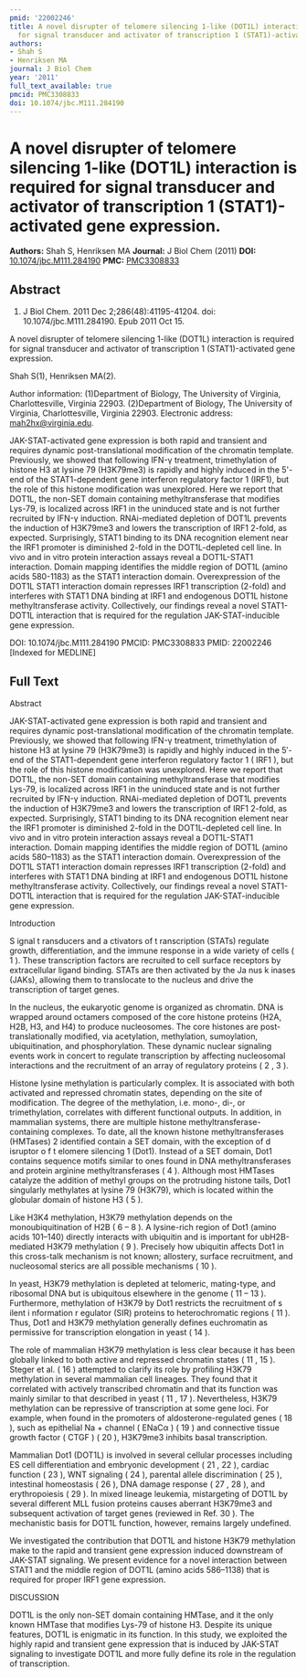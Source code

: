 ```yaml
---
pmid: '22002246'
title: A novel disrupter of telomere silencing 1-like (DOT1L) interaction is required
  for signal transducer and activator of transcription 1 (STAT1)-activated gene expression.
authors:
- Shah S
- Henriksen MA
journal: J Biol Chem
year: '2011'
full_text_available: true
pmcid: PMC3308833
doi: 10.1074/jbc.M111.284190
---
```


# A novel disrupter of telomere silencing 1-like (DOT1L) interaction is required for signal transducer and activator of transcription 1 (STAT1)-activated gene expression.
**Authors:** Shah S, Henriksen MA
**Journal:** J Biol Chem (2011)
**DOI:** [10.1074/jbc.M111.284190](https://doi.org/10.1074/jbc.M111.284190)
**PMC:** [PMC3308833](https://www.ncbi.nlm.nih.gov/pmc/articles/PMC3308833/)

## Abstract

1. J Biol Chem. 2011 Dec 2;286(48):41195-41204. doi: 10.1074/jbc.M111.284190.
Epub  2011 Oct 15.

A novel disrupter of telomere silencing 1-like (DOT1L) interaction is required 
for signal transducer and activator of transcription 1 (STAT1)-activated gene 
expression.

Shah S(1), Henriksen MA(2).

Author information:
(1)Department of Biology, The University of Virginia, Charlottesville, Virginia 
22903.
(2)Department of Biology, The University of Virginia, Charlottesville, Virginia 
22903. Electronic address: mah2hx@virginia.edu.

JAK-STAT-activated gene expression is both rapid and transient and requires 
dynamic post-translational modification of the chromatin template. Previously, 
we showed that following IFN-γ treatment, trimethylation of histone H3 at lysine 
79 (H3K79me3) is rapidly and highly induced in the 5'-end of the STAT1-dependent 
gene interferon regulatory factor 1 (IRF1), but the role of this histone 
modification was unexplored. Here we report that DOT1L, the non-SET domain 
containing methyltransferase that modifies Lys-79, is localized across IRF1 in 
the uninduced state and is not further recruited by IFN-γ induction. 
RNAi-mediated depletion of DOT1L prevents the induction of H3K79me3 and lowers 
the transcription of IRF1 2-fold, as expected. Surprisingly, STAT1 binding to 
its DNA recognition element near the IRF1 promoter is diminished 2-fold in the 
DOT1L-depleted cell line. In vivo and in vitro protein interaction assays reveal 
a DOT1L-STAT1 interaction. Domain mapping identifies the middle region of DOT1L 
(amino acids 580-1183) as the STAT1 interaction domain. Overexpression of the 
DOT1L STAT1 interaction domain represses IRF1 transcription (2-fold) and 
interferes with STAT1 DNA binding at IRF1 and endogenous DOT1L histone 
methyltransferase activity. Collectively, our findings reveal a novel 
STAT1-DOT1L interaction that is required for the regulation JAK-STAT-inducible 
gene expression.

DOI: 10.1074/jbc.M111.284190
PMCID: PMC3308833
PMID: 22002246 [Indexed for MEDLINE]

## Full Text

Abstract

JAK-STAT-activated gene expression is both rapid and transient and requires dynamic post-translational modification of the chromatin template. Previously, we showed that following IFN-γ treatment, trimethylation of histone H3 at lysine 79 (H3K79me3) is rapidly and highly induced in the 5′-end of the STAT1-dependent gene interferon regulatory factor 1 ( IRF1 ), but the role of this histone modification was unexplored. Here we report that DOT1L, the non-SET domain containing methyltransferase that modifies Lys-79, is localized across IRF1 in the uninduced state and is not further recruited by IFN-γ induction. RNAi-mediated depletion of DOT1L prevents the induction of H3K79me3 and lowers the transcription of IRF1 2-fold, as expected. Surprisingly, STAT1 binding to its DNA recognition element near the IRF1 promoter is diminished 2-fold in the DOT1L-depleted cell line. In vivo and in vitro protein interaction assays reveal a DOT1L-STAT1 interaction. Domain mapping identifies the middle region of DOT1L (amino acids 580–1183) as the STAT1 interaction domain. Overexpression of the DOT1L STAT1 interaction domain represses IRF1 transcription (2-fold) and interferes with STAT1 DNA binding at IRF1 and endogenous DOT1L histone methyltransferase activity. Collectively, our findings reveal a novel STAT1-DOT1L interaction that is required for the regulation JAK-STAT-inducible gene expression.

Introduction

S ignal t ransducers and a ctivators of t ranscription (STATs) regulate growth, differentiation, and the immune response in a wide variety of cells ( 1 ). These transcription factors are recruited to cell surface receptors by extracellular ligand binding. STATs are then activated by the Ja nus k inases (JAKs), allowing them to translocate to the nucleus and drive the transcription of target genes.

In the nucleus, the eukaryotic genome is organized as chromatin. DNA is wrapped around octamers composed of the core histone proteins (H2A, H2B, H3, and H4) to produce nucleosomes. The core histones are post-translationally modified, via acetylation, methylation, sumoylation, ubiquitination, and phosphorylation. These dynamic nuclear signaling events work in concert to regulate transcription by affecting nucleosomal interactions and the recruitment of an array of regulatory proteins ( 2 , 3 ).

Histone lysine methylation is particularly complex. It is associated with both activated and repressed chromatin states, depending on the site of modification. The degree of the methylation, i.e. mono-, di-, or trimethylation, correlates with different functional outputs. In addition, in mammalian systems, there are multiple histone methyltransferase-containing complexes. To date, all the known histone methyltransferases (HMTases) 2 identified contain a SET domain, with the exception of d isruptor o f t elomere silencing 1 (Dot1). Instead of a SET domain, Dot1 contains sequence motifs similar to ones found in DNA methyltransferases and protein arginine methyltransferases ( 4 ). Although most HMTases catalyze the addition of methyl groups on the protruding histone tails, Dot1 singularly methylates at lysine 79 (H3K79), which is located within the globular domain of histone H3 ( 5 ).

Like H3K4 methylation, H3K79 methylation depends on the monoubiquitination of H2B ( 6 – 8 ). A lysine-rich region of Dot1 (amino acids 101–140) directly interacts with ubiquitin and is important for ubH2B-mediated H3K79 methylation ( 9 ). Precisely how ubiquitin affects Dot1 in this cross-talk mechanism is not known; allostery, surface recruitment, and nucleosomal sterics are all possible mechanisms ( 10 ).

In yeast, H3K79 methylation is depleted at telomeric, mating-type, and ribosomal DNA but is ubiquitous elsewhere in the genome ( 11 – 13 ). Furthermore, methylation of H3K79 by Dot1 restricts the recruitment of s ilent i nformation r egulator (SIR) proteins to heterochromatic regions ( 11 ). Thus, Dot1 and H3K79 methylation generally defines euchromatin as permissive for transcription elongation in yeast ( 14 ).

The role of mammalian H3K79 methylation is less clear because it has been globally linked to both active and repressed chromatin states ( 11 , 15 ). Steger et al. ( 16 ) attempted to clarify its role by profiling H3K79 methylation in several mammalian cell lineages. They found that it correlated with actively transcribed chromatin and that its function was mainly similar to that described in yeast ( 11 , 17 ). Nevertheless, H3K79 methylation can be repressive of transcription at some gene loci. For example, when found in the promoters of aldosterone-regulated genes ( 18 ), such as epithelial Na + channel ( ENaCα ) ( 19 ) and connective tissue growth factor ( CTGF ) ( 20 ), H3K79me3 inhibits basal transcription.

Mammalian Dot1 (DOT1L) is involved in several cellular processes including ES cell differentiation and embryonic development ( 21 , 22 ), cardiac function ( 23 ), WNT signaling ( 24 ), parental allele discrimination ( 25 ), intestinal homeostasis ( 26 ), DNA damage response ( 27 , 28 ), and erythropoiesis ( 29 ). In mixed lineage leukemia, mistargeting of DOT1L by several different MLL fusion proteins causes aberrant H3K79me3 and subsequent activation of target genes (reviewed in Ref. 30 ). The mechanistic basis for DOT1L function, however, remains largely undefined.

We investigated the contribution that DOT1L and histone H3K79 methylation make to the rapid and transient gene expression induced downstream of JAK-STAT signaling. We present evidence for a novel interaction between STAT1 and the middle region of DOT1L (amino acids 586–1138) that is required for proper IRF1 gene expression.

DISCUSSION

DOT1L is the only non-SET domain containing HMTase, and it the only known HMTase that modifies Lys-79 of histone H3. Despite its unique features, DOT1L is enigmatic in its function. In this study, we exploited the highly rapid and transient gene expression that is induced by JAK-STAT signaling to investigate DOT1L and more fully define its role in the regulation of transcription.
